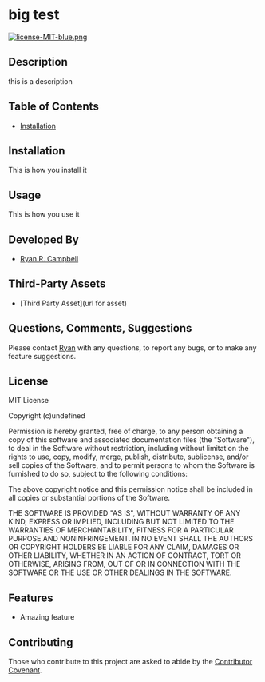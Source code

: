# big test

[![license-MIT-blue.png](https://img.shields.io/badge/license-MIT-blue)](#License)

## Description
this is a description

## Table of Contents
- [Installation](#Installation)

## Installation

This is how you install it

## Usage

This is how you use it

## Developed By
- [Ryan R. Campbell](http://www.github.com/rrcampbell-exe)

## Third-Party Assets
- [Third Party Asset](url for asset)
## Questions, Comments, Suggestions
Please contact [Ryan](mailto:campbell.ryan.r@gmail.com) with any questions, to report any bugs, or to make any feature suggestions.

## License

MIT License 
 
 Copyright (c)undefined
 
 Permission is hereby granted, free of charge, to any person obtaining a copy of this software and associated documentation files (the "Software"), to deal in the Software without restriction, including without limitation the rights to use, copy, modify, merge, publish, distribute, sublicense, and/or sell copies of the Software, and to permit persons to whom the Software is furnished to do so, subject to the following conditions: 
 
 The above copyright notice and this permission notice shall be included in all copies or substantial portions of the Software. 
 
 THE SOFTWARE IS PROVIDED "AS IS", WITHOUT WARRANTY OF ANY KIND, EXPRESS OR IMPLIED, INCLUDING BUT NOT LIMITED TO THE WARRANTIES OF MERCHANTABILITY, FITNESS FOR A PARTICULAR PURPOSE AND NONINFRINGEMENT. IN NO EVENT SHALL THE AUTHORS OR COPYRIGHT HOLDERS BE LIABLE FOR ANY CLAIM, DAMAGES OR OTHER LIABILITY, WHETHER IN AN ACTION OF CONTRACT, TORT OR OTHERWISE, ARISING FROM, OUT OF OR IN CONNECTION WITH THE SOFTWARE OR THE USE OR OTHER DEALINGS IN THE SOFTWARE.

## Features
- Amazing feature

## Contributing
Those who contribute to this project are asked to abide by the [Contributor Covenant](https://www.contributor-covenant.org/version/2/0/code_of_conduct/).


